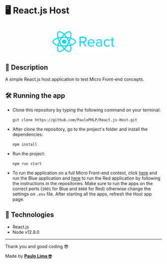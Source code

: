 # 🖥️ React.js Host

<h1 align="center">
  <img src=".github/logo.png" width="200px" />
</h1>

## 🔎️ Description

A simple React.js host application to test Micro Front-end concepts.

## 🛠️ Running the app

- Clone this repository by typing the following command on your terminal:

  `git clone https://github.com/PauloPHLP/React.js-Host.git`

- After clone the repository, go to the project's folder and install the dependencies:

  `npm install`

- Run the project:

  `npm run start`

- To run the application on a full Micro Front-end context, click <a href="https://github.com/PauloPHLP/React.js-Blue" target="__blank">here</a> and run the Blue application and <a href="https://github.com/PauloPHLP/Vue.js-Red" target="__blank">here</a> to run the Red application by following the instructions in the repositories. Make sure to run the apps on the correct ports (`3001` for Blue and `8080` for Red) otherwise change the settings on `.env` file. After starting all the apps, refresh the Host app page.

## 🚀️ Technologies

- React.js
- Node v12.8.0

---

Thank you and good coding 😎️

Made by **<a href="https://paulophlp.github.io/portfolio/" target="__blank">Paulo Lima 🤓️</a>**
